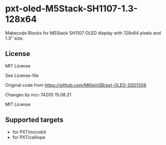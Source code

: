 # pxt-oled-M5Stack-SH1107-1.3-128x64

Makecode Blocks for M5Stack SH1107 OLED display with 128x64 pixels and 1.3\" size.

## License

MIT License

See License-file

Original code from https://github.com/MKleinSB/pxt-OLED-SSD1306

Changes by ncc-74205 15.08.21

MIT License

## Supported targets

* for PXT/microbit
* for PXT/calliope
